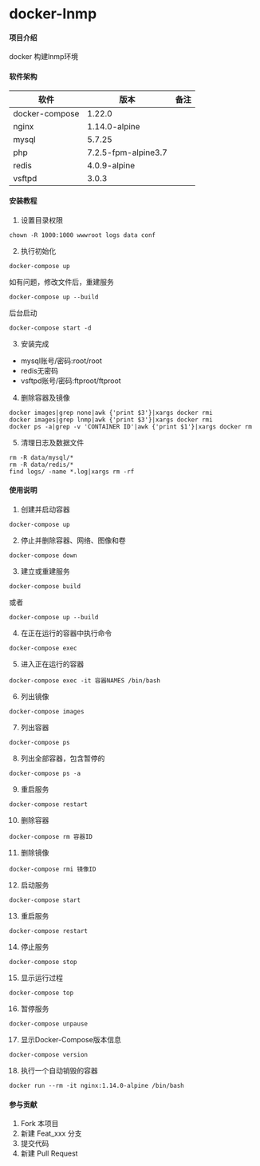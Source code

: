 # docker-lnmp

#### 项目介绍
docker 构建lnmp环境

#### 软件架构

| 软件 | 版本 | 备注 |
| ------ | ------ | ------ |
| docker-compose | 1.22.0 |  |
| nginx | 1.14.0-alpine | |
| mysql | 5.7.25 | |
| php | 7.2.5-fpm-alpine3.7 | |
| redis | 4.0.9-alpine | |
| vsftpd | 3.0.3 | |

#### 安装教程

1. 设置目录权限
```
chown -R 1000:1000 wwwroot logs data conf
```
2. 执行初始化
```
docker-compose up
```
如有问题，修改文件后，重建服务
```
docker-compose up --build
```
后台启动
```
docker-compose start -d
```
3. 安装完成
* mysql账号/密码:root/root
* redis无密码
* vsftpd账号/密码:ftproot/ftproot

4. 删除容器及镜像
```
docker images|grep none|awk {'print $3'}|xargs docker rmi
docker images|grep lnmp|awk {'print $3'}|xargs docker rmi
docker ps -a|grep -v 'CONTAINER ID'|awk {'print $1'}|xargs docker rm
```

5. 清理日志及数据文件
```
rm -R data/mysql/*
rm -R data/redis/*
find logs/ -name *.log|xargs rm -rf
```

#### 使用说明

1. 创建并启动容器
```
docker-compose up
```
2. 停止并删除容器、网络、图像和卷
```
docker-compose down
```
3. 建立或重建服务
```
docker-compose build
```
或者
```
docker-compose up --build
```
4. 在正在运行的容器中执行命令
```
docker-compose exec
```
5. 进入正在运行的容器
```
docker-compose exec -it 容器NAMES /bin/bash
```
6. 列出镜像
```
docker-compose images
```
7. 列出容器
```
docker-compose ps
```
8. 列出全部容器，包含暂停的
```
docker-compose ps -a
```
9. 重启服务
```
docker-compose restart
```
10. 删除容器
```
docker-compose rm 容器ID
```
11. 删除镜像
```
docker-compose rmi 镜像ID
```
12. 启动服务
```
docker-compose start
```
13. 重启服务
```
docker-compose restart
```
14. 停止服务
```
docker-compose stop
```
15. 显示运行过程
```
docker-compose top
```
16. 暂停服务
```
docker-compose unpause
```
17. 显示Docker-Compose版本信息
```
docker-compose version
```
18. 执行一个自动销毁的容器
```
docker run --rm -it nginx:1.14.0-alpine /bin/bash
```

#### 参与贡献

1. Fork 本项目
2. 新建 Feat_xxx 分支
3. 提交代码
4. 新建 Pull Request

